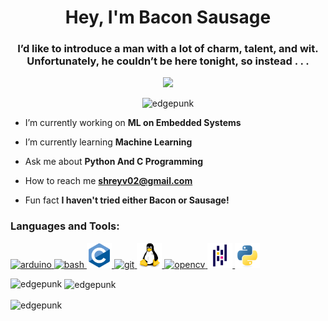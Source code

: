 <h1 align="center">Hey, I'm Bacon Sausage</h1>
<h3 align="center">I’d like to introduce a man with a lot of charm, talent, and wit. Unfortunately, he couldn’t be here tonight, so instead . . .</h3>

<p align="center">
  <img src="https://user-images.githubusercontent.com/74005022/216227241-b725a11c-2765-4c9f-a9c7-3e31c199d332.gif"/>
</p>

<p align="center"> <img src="https://komarev.com/ghpvc/?username=edgepunk&label=Profile%20views&color=0e75b6&style=flat" alt="edgepunk" /> </p>

- I’m currently working on **ML on Embedded Systems**

- I’m currently learning **Machine Learning**

- Ask me about **Python And C Programming**

- How to reach me **shreyv02@gmail.com**

- Fun fact **I haven't tried either Bacon or Sausage!**

<h3 align="left">Languages and Tools:</h3>
<p align="left"> <a href="https://www.arduino.cc/" target="_blank" rel="noreferrer"> <img src="https://cdn.worldvectorlogo.com/logos/arduino-1.svg" alt="arduino" width="40" height="40"/> </a> <a href="https://www.gnu.org/software/bash/" target="_blank" rel="noreferrer"> <img src="https://www.vectorlogo.zone/logos/gnu_bash/gnu_bash-icon.svg" alt="bash" width="40" height="40"/> </a> <a href="https://www.cprogramming.com/" target="_blank" rel="noreferrer"> <img src="https://raw.githubusercontent.com/devicons/devicon/master/icons/c/c-original.svg" alt="c" width="40" height="40"/> </a> <a href="https://git-scm.com/" target="_blank" rel="noreferrer"> <img src="https://www.vectorlogo.zone/logos/git-scm/git-scm-icon.svg" alt="git" width="40" height="40"/> </a> <a href="https://www.linux.org/" target="_blank" rel="noreferrer"> <img src="https://raw.githubusercontent.com/devicons/devicon/master/icons/linux/linux-original.svg" alt="linux" width="40" height="40"/> </a> <a href="https://opencv.org/" target="_blank" rel="noreferrer"> <img src="https://www.vectorlogo.zone/logos/opencv/opencv-icon.svg" alt="opencv" width="40" height="40"/> </a> <a href="https://pandas.pydata.org/" target="_blank" rel="noreferrer"> <img src="https://raw.githubusercontent.com/devicons/devicon/2ae2a900d2f041da66e950e4d48052658d850630/icons/pandas/pandas-original.svg" alt="pandas" width="40" height="40"/> </a> <a href="https://www.python.org" target="_blank" rel="noreferrer"> <img src="https://raw.githubusercontent.com/devicons/devicon/master/icons/python/python-original.svg" alt="python" width="40" height="40"/> </a> </p>

<p><img align="left" src="https://github-readme-stats.vercel.app/api/top-langs?username=edgepunk&show_icons=true&locale=en&layout=compact" alt="edgepunk" /></p>

<p>&nbsp<img align="center" src="https://github-readme-stats.vercel.app/api?username=edgepunk&show_icons=true&locale=en" alt="edgepunk" /></p>

<p><img align="center" src="https://github-readme-streak-stats.herokuapp.com/?user=edgepunk&" alt="edgepunk" /></p>
